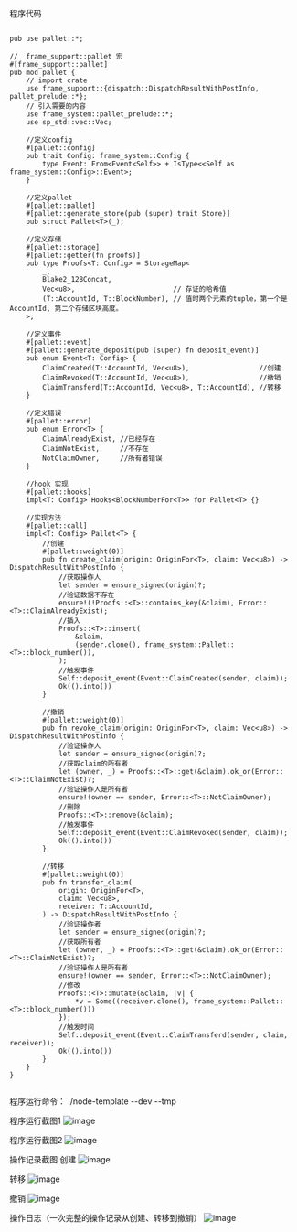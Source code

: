 程序代码

```#![cfg_attr(not(feature = "std"), no_std)]

pub use pallet::*;

//  frame_support::pallet 宏
#[frame_support::pallet]
pub mod pallet {
	// import crate
	use frame_support::{dispatch::DispatchResultWithPostInfo, pallet_prelude::*};
	// 引入需要的内容
	use frame_system::pallet_prelude::*;
	use sp_std::vec::Vec;

	//定义config
	#[pallet::config]
	pub trait Config: frame_system::Config {
		type Event: From<Event<Self>> + IsType<<Self as frame_system::Config>::Event>;
	}

	//定义pallet
	#[pallet::pallet]
	#[pallet::generate_store(pub (super) trait Store)]
	pub struct Pallet<T>(_);

	//定义存储
	#[pallet::storage]
	#[pallet::getter(fn proofs)]
	pub type Proofs<T: Config> = StorageMap<
		_,
		Blake2_128Concat,
		Vec<u8>,                        // 存证的哈希值
		(T::AccountId, T::BlockNumber), // 值时两个元素的tuple，第一个是AccountId, 第二个存储区块高度。
	>;

	//定义事件
	#[pallet::event]
	#[pallet::generate_deposit(pub (super) fn deposit_event)]
	pub enum Event<T: Config> {
		ClaimCreated(T::AccountId, Vec<u8>),                 //创建
		ClaimRevoked(T::AccountId, Vec<u8>),                 //撤销
		ClaimTransferd(T::AccountId, Vec<u8>, T::AccountId), //转移
	}

	//定义错误
	#[pallet::error]
	pub enum Error<T> {
		ClaimAlreadyExist, //已经存在
		ClaimNotExist,     //不存在
		NotClaimOwner,     //所有者错误
	}

	//hook 实现
	#[pallet::hooks]
	impl<T: Config> Hooks<BlockNumberFor<T>> for Pallet<T> {}

	//实现方法
	#[pallet::call]
	impl<T: Config> Pallet<T> {
		//创建
		#[pallet::weight(0)]
		pub fn create_claim(origin: OriginFor<T>, claim: Vec<u8>) -> DispatchResultWithPostInfo {
			//获取操作人
			let sender = ensure_signed(origin)?;
			//验证数据不存在
			ensure!(!Proofs::<T>::contains_key(&claim), Error::<T>::ClaimAlreadyExist);
			//插入
			Proofs::<T>::insert(
				&claim,
				(sender.clone(), frame_system::Pallet::<T>::block_number()),
			);
			//触发事件
			Self::deposit_event(Event::ClaimCreated(sender, claim));
			Ok(().into())
		}

		//撤销
		#[pallet::weight(0)]
		pub fn revoke_claim(origin: OriginFor<T>, claim: Vec<u8>) -> DispatchResultWithPostInfo {
			//验证操作人
			let sender = ensure_signed(origin)?;
			//获取claim的所有者
			let (owner, _) = Proofs::<T>::get(&claim).ok_or(Error::<T>::ClaimNotExist)?;
			//验证操作人是所有者
			ensure!(owner == sender, Error::<T>::NotClaimOwner);
			//删除
			Proofs::<T>::remove(&claim);
			//触发事件
			Self::deposit_event(Event::ClaimRevoked(sender, claim));
			Ok(().into())
		}

		//转移
		#[pallet::weight(0)]
		pub fn transfer_claim(
			origin: OriginFor<T>,
			claim: Vec<u8>,
			receiver: T::AccountId,
		) -> DispatchResultWithPostInfo {
			//验证操作者
			let sender = ensure_signed(origin)?;
			//获取所有者
			let (owner, _) = Proofs::<T>::get(&claim).ok_or(Error::<T>::ClaimNotExist)?;
			//验证操作人是所有者
			ensure!(owner == sender, Error::<T>::NotClaimOwner);
			//修改
			Proofs::<T>::mutate(&claim, |v| {
				*v = Some((receiver.clone(), frame_system::Pallet::<T>::block_number()))
			});
			//触发时间
			Self::deposit_event(Event::ClaimTransferd(sender, claim, receiver));
			Ok(().into())
		}
	}
}


```
程序运行命令：
./node-template --dev --tmp

程序运行截图1
![image](https://github.com/byrybye/substrate_practice/blob/main/crate_05/screen1.png)

程序运行截图2
![image](https://github.com/byrybye/substrate_practice/blob/main/crate_05/screen2.png)

操作记录截图
创建
![image](https://github.com/byrybye/substrate_practice/blob/main/crate_05/create.png)

转移
![image](https://github.com/byrybye/substrate_practice/blob/main/crate_05/transfer.png)

撤销
![image](https://github.com/byrybye/substrate_practice/blob/main/crate_05/revoke.png)

操作日志（一次完整的操作记录从创建、转移到撤销）
![image](https://github.com/byrybye/substrate_practice/blob/main/crate_05/operation_log.png)

